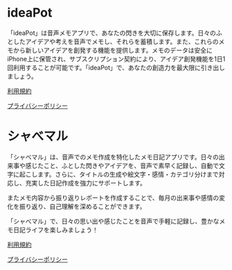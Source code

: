 # ideaPot

「ideaPot」は音声メモアプリで、あなたの閃きを大切に保存します。日々のふとしたアイデアや考えを音声でメモし、それらを蓄積します。また、これらのメモから新しいアイデアを創発する機能を提供します。メモのデータは安全にiPhone上に保管され、サブスクリプション契約により、アイデア創発機能を1日1回利用することが可能です。「ideaPot」で、あなたの創造力を最大限に引き出しましょう。

[利用規約](./ideaPot/terms-of-service.html)

[プライバシーポリシー](./ideaPot/privacy-policy.html)

# シャべマル

「シャべマル」は、音声でのメモ作成を特化したメモ日記アプリです。日々の出来事や感じたこと、ふとした閃きやアイデアを、音声で素早く記録し、自動で文字に起こします。さらに、タイトルの生成や絵文字・感情・カテゴリ分けまで対応し、充実した日記作成を強力にサポートします。

またメモ内容から振り返りレポートを作成することで、毎月の出来事や感情の変化を振り返り、自己理解を深めることができます。

「シャべマル」で、日々の思い出や感じたことを音声で手軽に記録し、豊かなメモ日記ライフを楽しみましょう！

[利用規約](./Shabemaru/terms-of-service.html)

[プライバシーポリシー](./Shabemaru/privacy-policy.html)